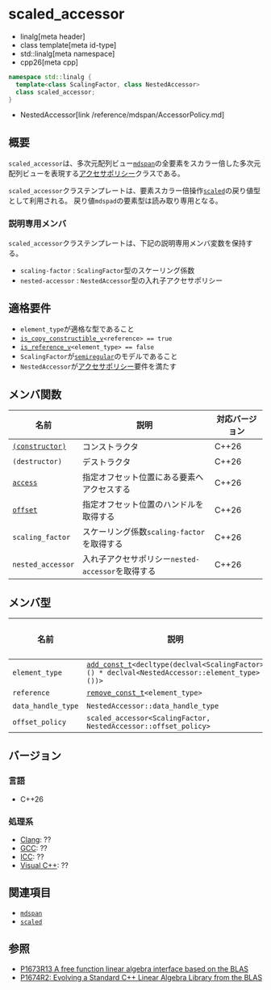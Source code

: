 # scaled_accessor
* linalg[meta header]
* class template[meta id-type]
* std::linalg[meta namespace]
* cpp26[meta cpp]

```cpp
namespace std::linalg {
  template<class ScalingFactor, class NestedAccessor>
  class scaled_accessor;
}
```
* NestedAccessor[link /reference/mdspan/AccessorPolicy.md]

## 概要
`scaled_accessor`は、多次元配列ビュー[`mdspan`](/reference/mdspan/mdspan.md)の全要素をスカラー倍した多次元配列ビューを表現する[アクセサポリシー](/reference/mdspan/AccessorPolicy.md)クラスである。

`scaled_accessor`クラステンプレートは、要素スカラー倍操作[`scaled`](scaled.md)の戻り値型として利用される。
戻り値`mdspad`の要素型は読み取り専用となる。

### 説明専用メンバ
`scaled_accessor`クラステンプレートは、下記の説明専用メンバ変数を保持する。

- `scaling-factor` : `ScalingFactor`型のスケーリング係数
- `nested-accessor` : `NestedAccessor`型の入れ子アクセサポリシー


## 適格要件
- `element_type`が適格な型であること
- [`is_copy_constructible_v`](/reference/type_traits/is_copy_constructible.md)`<reference> == true`
- [`is_reference_v`](/reference/type_traits/is_reference.md)`<element_type> == false`
- `ScalingFactor`が[`semiregular`](/reference/concepts/semiregular.md)のモデルであること
- `NestedAccessor`が[アクセサポリシー](/reference/mdspan/AccessorPolicy.md)要件を満たす


## メンバ関数

| 名前 | 説明 | 対応バージョン |
|------|------|----------------|
| [`(constructor)`](scaled_accessor/op_constructor.md) | コンストラクタ | C++26 |
| `(destructor)` | デストラクタ | C++26 |
| [`access`](scaled_accessor/access.md) | 指定オフセット位置にある要素へアクセスする | C++26 |
| [`offset`](scaled_accessor/offset.md) | 指定オフセット位置のハンドルを取得する | C++26 |
| `scaling_factor` | スケーリング係数`scaling-factor`を取得する | C++26 |
| `nested_accessor` | 入れ子アクセサポリシー`nested-accessor`を取得する | C++26 |


## メンバ型

| 名前 | 説明 | 対応バージョン |
|------|------|----------------|
| `element_type` | [`add_const_t`](/reference/type_traits/add_const.md)`<decltype(declval<ScalingFactor>() * declval<NestedAccessor::element_type>())>` | C++26 |
| `reference` | [`remove_const_t`](/reference/type_traits/remove_const.md)`<element_type>` | C++26 |
| `data_handle_type` | `NestedAccessor::data_handle_type` | C++26 |
| `offset_policy` | `scaled_accessor<ScalingFactor, NestedAccessor::offset_policy>` | C++26 |


## バージョン
### 言語
- C++26

### 処理系
- [Clang](/implementation.md#clang): ??
- [GCC](/implementation.md#gcc): ??
- [ICC](/implementation.md#icc): ??
- [Visual C++](/implementation.md#visual_cpp): ??


## 関連項目
- [`mdspan`](/reference/mdspan/mdspan.md)
- [`scaled`](scaled.md)


## 参照
- [P1673R13 A free function linear algebra interface based on the BLAS](https://www.open-std.org/jtc1/sc22/wg21/docs/papers/2023/p1673r13.html)
- [P1674R2: Evolving a Standard C++ Linear Algebra Library from the BLAS](https://www.open-std.org/jtc1/sc22/wg21/docs/papers/2022/p1674r2.html)
